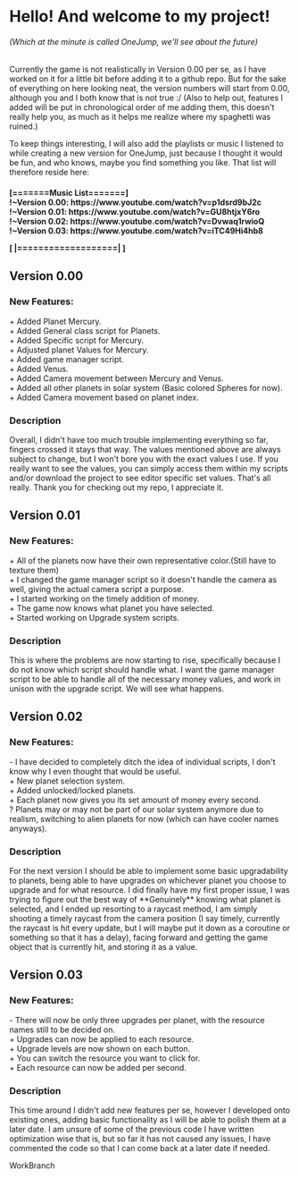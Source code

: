 #  Hello! And welcome to my project!  
<H6>(Which at the minute is called OneJump, we'll see about the future)</H6>


Currently the game is not realistically in Version 0.00 per se, as I have worked on it for a little bit before adding it to a github repo.
But for the sake of everything on here looking neat, the version numbers will start from 0.00, although you and I both know that is not true :/
(Also to help out, features I added will be put in chronological order of me adding them, this doesn't really help you, as much as it helps me realize where my spaghetti was ruined.)

To keep things interesting, I will also add the playlists or music I listened to while creating a new version for OneJump, just because I thought it would be fun, and who knows, maybe you find something you like.
That list will therefore reside here:

<H4>
[=======Music List=======]</br>
!~Version 0.00: https://www.youtube.com/watch?v=p1dsrd9bJ2c </br>
!~Version 0.01: https://www.youtube.com/watch?v=GU8htjxY6ro </br>
!~Version 0.02: https://www.youtube.com/watch?v=Dvwaq1rwioQ </br>
!~Version 0.03: https://www.youtube.com/watch?v=iTC49Hi4hb8 </br>
  
[ |===================| ]
</H4>

<H2>Version 0.00</H2>
<H3>New Features: </H3>
+ Added Planet Mercury.</br>
+ Added General class script for Planets.</br>
+ Added Specific script for Mercury.</br>
+ Adjusted planet Values for Mercury.</br>
+ Added game manager script.</br>
+ Added Venus.</br>
+ Added Camera movement between Mercury and Venus.</br>
+ Added all other planets in solar system (Basic colored Spheres for now).</br>
+ Added Camera movement based on planet index.</br>

<H3>Description</H3>
Overall, I didn't have too much trouble implementing everything so far, fingers crossed it stays that way. The values mentioned above are always subject to change, but I won't bore you with the exact values I use.
If you really want to see the values, you can simply access them within my scripts and/or download the project to see editor specific set values.
That's all really. Thank you for checking out my repo, I appreciate it.

<H2>Version 0.01</H2>
<H3>New Features: </H3>
+ All of the planets now have their own representative color.(Still have to texture them)</br>
+ I changed the game manager script so it doesn't handle the camera as well, giving the actual camera script a purpose. </br>
+ I started working on the timely addition of money.</br>
+ The game now knows what planet you have selected.</br>
+ Started working on Upgrade system scripts.</br>

<H3>Description</H3>
This is where the problems are now starting to rise, specifically because I do not know which script should handle what.
I want the game manager script to be able to handle all of the necessary money values, and work in unison with the upgrade script.
We will see what happens.


<H2>Version 0.02</H2>
<H3>New Features: </H3>
- I have decided to completely ditch the idea of individual scripts, I don't know why I even thought that would be useful. </br>
+ New planet selection system. </br>
+ Added unlocked/locked planets. </br>
+ Each planet now gives you its set amount of money every second. </br>
? Planets may or may not be part of our solar system anymore due to realism, switching to alien planets for now (which can have cooler names anyways). </br>

<H3>Description</H3>
For the next version I should be able to implement some basic upgradability to planets, being able to have upgrades on whichever planet you choose to upgrade and for what resource.
I did finally have my first proper issue, I was trying to figure out the best way of **Genuinely** knowing what planet is selected, and I ended up resorting to a raycast method,
I am simply shooting a timely raycast from the camera position (I say timely, currently the raycast is hit every update, but I will maybe put it down as a coroutine or something so that it has a delay),
facing forward and getting the game object that is currently hit, and storing it as a value.


<H2>Version 0.03</H2>
<H3>New Features: </H3>
- There will now be only three upgrades per planet, with the resource names still to be decided on. </br>
+ Upgrades can now be applied to each resource. </br>
+ Upgrade levels are now shown on each button. </br>
+ You can switch the resource you want to click for. </br>
+ Each resource can now be added per second. </br>

<H3>Description</H3>
This time around I didn't add new features per se, however I developed onto existing ones, adding basic functionality as I will be able to polish them at a later date.
I am unsure of some of the previous code I have written optimization wise that is, but so far it has not caused any issues, I have commented the code so that I can come back
at a later date if needed.

WorkBranch

